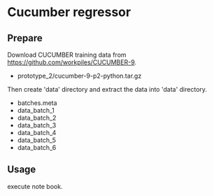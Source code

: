 # Cucumber regressor

## Prepare
Download CUCUMBER training data from https://github.com/workpiles/CUCUMBER-9.

- prototype_2/cucumber-9-p2-python.tar.gz

Then create 'data' directory and extract the data into 'data' directory. 

- batches.meta
- data_batch_1
- data_batch_2
- data_batch_3
- data_batch_4
- data_batch_5
- data_batch_6



## Usage
execute note book.

